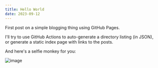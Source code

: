 ```yaml
---
title: Hello World
date: 2023-09-12
---
```


First post on a simple blogging thing using GitHub Pages.

I'll try to use GitHub Actions to auto-generate a directory listing (in JSON), or generate a static index page with links to the posts.

And here's a selfie monkey for you:

![image](https://github.com/cmdr2/cmdr2.github.io/assets/844287/e24824fe-fe3a-43c3-80a0-1f9ca9999d08)
